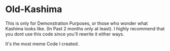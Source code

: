 # Old-Kashima
This is only for Demonstration Purposes, or those who wonder what Kashima looks like. (In Past 2 months only at least). 
I highly recommend that you dont use this code since you'll rewrite it either ways.

It's the most meme Code I created.
